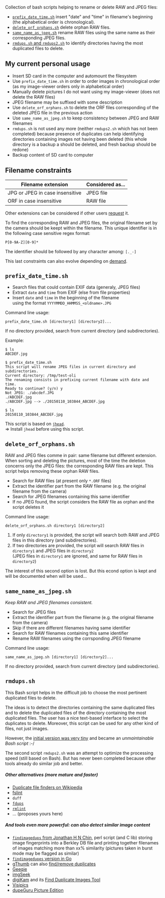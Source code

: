 Collection of bash scripts helping to rename or delete RAW and JPEG files:

* [`prefix_date_time.sh`](#prefix_date_timesh) insert "date" and "time" in filename's beginning (the alphabetical order is chronological).
* [`delete_orf_orphans.sh`](#delete-orf-orphanssh) delete orphan RAW files.
* [`same_name_as_jpeg.sh`](#same_name_as_jpegsh) rename RAW files using the same name as their corresponding JPEG files.
* [`rmdups.sh` and `rmdups2.sh`](#rmdupssh) to identify directories having the most duplicated files to delete.

My current personal usage
-------------------------

* Insert SD card in the computer and automount the filesystem
* Use `prefix_date_time.sh` in order to order images in chronological order (as my image-viewer orders only in alphabetical order)
* Manually delete pictures I do not want using my image-viewer (does not delete the RAW files)
* JPEG filename may be suffixed with some description 
* Use `delete_orf_orphans.sh` to delete the ORF files corresponding of the deleted JPEG file in the previous action
* Use `same_name_as_jpeg.sh` to keep consistency between JPEG and RAW filenames
* `rmdups.sh` is not used any more (neither `rmdups2.sh` which has not been completed) because presence of duplicates can help identifying directories containing images not having been deleted (this whole directory is a backup a should be deleted, and fresh backup should be redone)
* Backup content of SD card to computer


Filename constraints
--------------------

Filename extension              | Considered as...
--------------------------------|------------------
JPG or JPEG in case insensitive | JPEG file
ORF in case insensitive         | RAW file

Other extensions can be considered if other users [request](https://github.com/olibre/rename_delete_image_files/issues/new) it.

To find the corresponding RAW and JPEG files, the original filename set by the camera should be keept within the filename. This unique identifier is in the following case sensitive regex format:

    P[0-9A-Z][0-9]*
    
The identifier should be followed by any character among: `[._-]`

This last constraints can also evolve depending on [demand](https://github.com/olibre/rename_delete_image_files/issues/new).


`prefix_date_time.sh`
---------------------

* Search files that could contain EXIF data (generaly, JPEG files)
* Extract `date` and `time` from EXIF (else from file properties)
* Insert `date` and `time` in the beginning of the filename  
  using the format `YYYYMMDD_HHMMSS_<oldname>.JPG`

Command line usage:

    prefix_date_time.sh [directory1] [directory2]...

If no directory provided, search from current directory (and subdirectories).

Example:

    $ ls
    ABCDEF.jpg

    $ prefix_date_time.sh
    This script will rename JPEG files in current directory and subdirectories.
    Current directory: /tmp/test-oli
    The renaming consists in prefixing current filename with date and time.
    Ready to continue? (y/n) y
    Not JPEG: ./abcdef.JPG
    ./ABCDEF.jpg
    ./ABCDEF.jpg --> ./20150110_103844_ABCDEF.jpg
    
    $ ls
    20150110_103844_ABCDEF.jpg

This script is based on [`jhead`](http://www.sentex.net/~mwandel/jhead/).  
=> Install `jhead` before using this script.


`delete_orf_orphans.sh`
-----------------------

RAW and JPEG files comme in pair: same filename but different extension.  
When sorting and deleting the pictures, most of the time the deletion concerns only the JPEG files: the corresponding RAW files are kept. This script helps removing these orphan RAW files.

* Search for RAW files (at present only `*.ORF` files)
* Extract the identifier part from the RAW filename (e.g. the original filename from the camera)
* Search for JPEG filenames containing this same identifier
* If no JPEG found, the script considers the RAW file as orphan and the script deletes it
 
Command line usage:

    delete_orf_orphans.sh directory1 [directory2]

1. If only `directory1` is provided, the script will search both RAW and JPEG files in this directory (and subdirectories).
2. If two directories are provided, the script will search RAW files in `directory1` and JPEG files in `directory2`  
   (JPEG files in `directory1` are ignored, and same for RAW files in `directory2`)

The interest of this second option is lost. But this econd option is kept and will be documented when will be used...


`same_name_as_jpeg.sh`
----------------------
	
*Keep RAW and JPEG filenames consistent.*

* Search for JPEG files
* Extract the identifier part from the filename (e.g. the original filename from the camera)
* Skip if there are different filenames having same identifier
* Search for RAW filenames containing this same identifier
* Rename RAW filenames using the corrsponding JPEG filename

Command line usage:

    same_name_as_jpeg.sh [directory1] [directory2]...

If no directory provided, search from current directory (and subdirectories).


`rmdups.sh`
-----------

This Bash script helps in the difficult job to choose the most pertinent duplicated files to delete.

The ideas is to detect the directories containing the same duplicated files and to delete the duplicated files of the directory containing the most duplicated files. The user has a nice text-based interface to select the duplicates to delete. Moreover, this script can be used for any other kind of files, not just images.

However, the [initial version was very tiny](http://stackoverflow.com/questions/9144551/9145286#9145286) and became an *unmaintainable Bash script* :-/

The second script `rmdups2.sh` was an attempt to optimize the processing speed (still based on Bash). But has never been completed because other tools already do similar job and better.

##### Other alternatives (more mature and faster)

- [Duplicate file finders on Wikipedia](https://en.wikipedia.org/wiki/List_of_duplicate_file_finders)
- [fslint](http://www.pixelbeat.org/fslint/)
- `duff`
- [`fdups`](http://en.wikipedia.org/wiki/Fdupes)
- [`rmlint`](https://github.com/sahib/rmlint)
- ... (proposes yours here)

##### And tools even more powerful: can also detect similar image content

- [`findimagedups` from Jonathan H N Chin](http://www.jhnc.org/findimagedupes/), perl script (and C lib) storing image fingerprints into a Berkley DB file and printing together filenames of images matching more than xx% similarity (pictures taken in burst mode may be flagged as similar)
- [`findimagedupes` version in Go](https://github.com/opennota/findimagedupes)
- [gThumb](https://en.wikipedia.org/wiki/GThumb) can also [find/remove duplicates](http://www.webupd8.org/2011/03/gthumb-2131-released-with-find.html)
- [Geeqie](https://en.wikipedia.org/wiki/Geeqie)
- [imgSeek](http://www.imgseek.net/)
- [digiKam](https://en.wikipedia.org/wiki/DigiKam) and its [Find Duplicate Images Tool](http://www.digikam.org/node/333)
- [Visipics](www.visipics.info)
- [dupeGuru Picture Edition](http://www.hardcoded.net/dupeguru_pe/)

